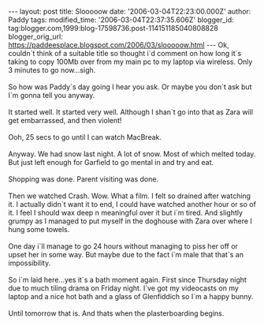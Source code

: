 \-\-- layout: post title: Slooooow date: \'2006-03-04T22:23:00.000Z\'
author: Paddy tags: modified\_time: \'2006-03-04T22:37:35.606Z\'
blogger\_id: tag:blogger.com,1999:blog-17598736.post-114151185040808828
blogger\_orig\_url:
https://paddeesplace.blogspot.com/2006/03/slooooow.html \-\-- Ok,
couldn\`t think of a suitable title so thought i\`d comment on how long
it\`s taking to copy 100Mb over from my main pc to my laptop via
wireless. Only 3 minutes to go now\...sigh.\
\
So how was Paddy\`s day going I hear you ask. Or maybe you don\`t ask
but I\`m gonna tell you anyway.\
\
It started well. It started very well. Although I shan\`t go into that
as Zara will get embarrassed, and then violent!\
\
Ooh, 25 secs to go until I can watch MacBreak.\
\
Anyway. We had snow last night. A lot of snow. Most of which melted
today. But just left enough for Garfield to go mental in and try and
eat.\
\
Shopping was done. Parent visiting was done.\
\
Then we watched Crash. Wow. What a film. I felt so drained after
watching it. I actually didn\`t want it to end, I could have watched
another hour or so of it. I feel I should wax deep n meaningful over it
but i\`m tired. And slightly grumpy as I managed to put myself in the
doghouse with Zara over where I hung some towels.\
\
One day i\`ll manage to go 24 hours without managing to piss her off or
upset her in some way. But maybe due to the fact i\`m male that that\`s
an impossibility.\
\
So i\`m laid here\...yes it\`s a bath moment again. First since Thursday
night due to much tiling drama on Friday night. I\`ve got my videocasts
on my laptop and a nice hot bath and a glass of Glenfiddich so I\`m a
happy bunny.\
\
Until tomorrow that is. And thats when the plasterboarding begins.
